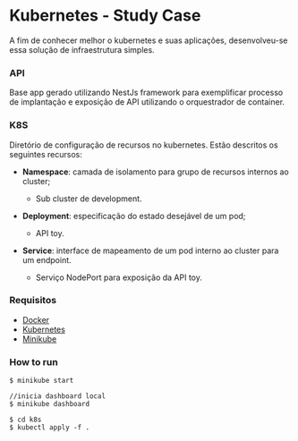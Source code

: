 # Kubernetes - Study Case

A fim de conhecer melhor o kubernetes e suas aplicações, desenvolveu-se essa solução de infraestrutura simples. 

### API

Base app gerado utilizando NestJs framework para exemplificar processo de implantação e exposição de API utilizando o orquestrador de container.

### K8S

Diretório de configuração de recursos no kubernetes. Estão descritos os seguintes recursos:

- **Namespace**: camada de isolamento para grupo de recursos internos ao cluster;
   
  - Sub cluster de development.

- **Deployment**: especificação do estado desejável de um pod;

  - API toy.

- **Service**: interface de mapeamento de um pod interno ao cluster para um endpoint.
   
  - Serviço NodePort para exposição da API toy.

### Requisitos

- [Docker](https://docs.docker.com/get-started/)
- [Kubernetes](https://kubernetes.io/releases/download/)
- [Minikube](https://minikube.sigs.k8s.io/docs/)

### How to run
```
$ minikube start

//inicia dashboard local
$ minikube dashboard

$ cd k8s
$ kubectl apply -f .
``` 
